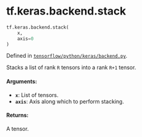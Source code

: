 <div itemscope itemtype="http://developers.google.com/ReferenceObject">
<meta itemprop="name" content="tf.keras.backend.stack" />
<meta itemprop="path" content="Stable" />
</div>

# tf.keras.backend.stack

``` python
tf.keras.backend.stack(
    x,
    axis=0
)
```



Defined in [`tensorflow/python/keras/backend.py`](https://www.tensorflow.org/code/tensorflow/python/keras/backend.py).

Stacks a list of rank `R` tensors into a rank `R+1` tensor.

#### Arguments:

* <b>`x`</b>: List of tensors.
* <b>`axis`</b>: Axis along which to perform stacking.


#### Returns:

A tensor.